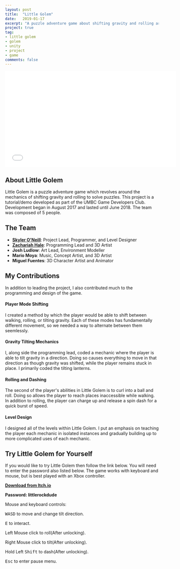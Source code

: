 ```yaml
---
layout: post
title:  "Little Golem"
date:   2019-01-17
excerpt: "A puzzle adventure game about shifting gravity and rolling around."
project: true
tag:
- little golem 
- golem
- unity
- project
- game
comments: false
---
```


<iframe width="560" height="315" src="//www.youtube.com/embed/Sr4A106mkUw" frameborder="0"> </iframe>

## About Little Golem

Little Golem is a puzzle adventure game which revolves around the mechanics of shifting gravity and rolling to solve puzzles. This project is a tutorial/demo developed as part of the UMBC Game Developers Club. Development began in August 2017 and lasted until June 2018. The team was composed of 5 people.

## The Team
* <b><a href="https://skyleroneill.github.io/about/">Skyler O'Neill</a></b>: Project Lead, Programmer, and Level Designer
* <b><a href="https://www.zachchale.com/">Zachariah Hale</a></b>: Programming Lead and 3D Artist
* <b>Josh Ludlow</b>: Art Lead, Environment Modeller
* <b>Mario Moya</b>: Music, Concept Artist, and 3D Artist
* <b>Miguel Fuentes</b>: 3D Character Artist and Animator

## My Contributions

In addition to leading the project, I also contributed much to the programming and design of the game.

#### Player Mode Shifting

I created a method by which the player would be able to shift between walking, rolling, or tilting gravity. Each of these modes has fundamentally different movement, so we needed a way to alternate between them seemlessly.

#### Gravity Tilting Mechanics

I, along side the programming lead, coded a mechanic where the player is able to tilt gravity in a direction. Doing so causes everything to move in that direction as though gravity was shifted, while the player remains stuck in place. I primarily coded the tilting lanterns.

#### Rolling and Dashing

The second of the player's abilities in Little Golem is to curl into a ball and roll. Doing so allows the player to reach places inaccessible while walking. In addition to rolling, the player can charge up and release a spin dash for a quick burst of speed.

#### Level Design

I designed all of the levels within Little Golem. I put an emphasis on teaching the player each mechanic in isolated instances and gradually building up to more complicated uses of each mechanic.

## Try Little Golem for Yourself

If you would like to try Little Golem then follow the link below. You will need to enter the password also listed below. The game works with keyboard and mouse, but is best played with an Xbox controller.

<b><a href="https://zachchale.itch.io/little-golem-demo">Download from Itch.io</a></b>

<b>Password: littlerockdude</b>

Mouse and keyboard controls:

<kbd>W</kbd><kbd>A</kbd><kbd>S</kbd><kbd>D</kbd> to move and change tilt direction.

<kbd>E</kbd> to interact.

Left Mouse click to roll(After unlocking).

Right Mouse click to tilt(After unlocking).

Hold Left <kbd>Shift</kbd> to dash(After unlocking).

<kbd>Esc</kbd> to enter pause menu.
